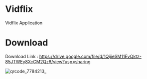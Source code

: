 # Vidflix
Vidflix Application

# Download
Download Link : https://drive.google.com/file/d/1QijieSM11EvQktz-85JTWEy8XcCM2Qz6/view?usp=sharing

![qrcode_7784213_](https://user-images.githubusercontent.com/95560640/148181217-10cf79d3-7d8a-4f08-9c01-adc651a592cc.png)
